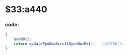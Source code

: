 ﻿
# $33:a440 

### code:
```js
{
	$ab08();
	return updatePpuDmaScrollSyncNmiEx();	//$f8b0();
}
```


